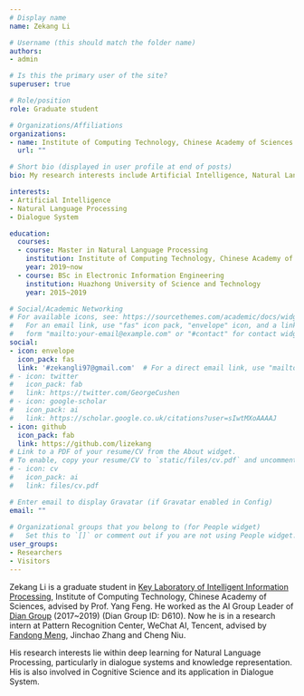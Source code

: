 ```yaml
---
# Display name
name: Zekang Li

# Username (this should match the folder name)
authors:
- admin

# Is this the primary user of the site?
superuser: true

# Role/position
role: Graduate student

# Organizations/Affiliations
organizations:
- name: Institute of Computing Technology, Chinese Academy of Sciences
  url: ""

# Short bio (displayed in user profile at end of posts)
bio: My research interests include Artificial Intelligence, Natural Language Processing and Dialogue System.

interests:
- Artificial Intelligence
- Natural Language Processing
- Dialogue System

education:
  courses:
  - course: Master in Natural Language Processing
    institution: Institute of Computing Technology, Chinese Academy of Sciences
    year: 2019~now
  - course: BSc in Electronic Information Engineering
    institution: Huazhong University of Science and Technology
    year: 2015~2019

# Social/Academic Networking
# For available icons, see: https://sourcethemes.com/academic/docs/widgets/#icons
#   For an email link, use "fas" icon pack, "envelope" icon, and a link in the
#   form "mailto:your-email@example.com" or "#contact" for contact widget.
social:
- icon: envelope
  icon_pack: fas
  link: '#zekangli97@gmail.com'  # For a direct email link, use "mailto:test@example.org".
# - icon: twitter
#   icon_pack: fab
#   link: https://twitter.com/GeorgeCushen
# - icon: google-scholar
#   icon_pack: ai
#   link: https://scholar.google.co.uk/citations?user=sIwtMXoAAAAJ
- icon: github
  icon_pack: fab
  link: https://github.com/lizekang
# Link to a PDF of your resume/CV from the About widget.
# To enable, copy your resume/CV to `static/files/cv.pdf` and uncomment the lines below.  
# - icon: cv
#   icon_pack: ai
#   link: files/cv.pdf

# Enter email to display Gravatar (if Gravatar enabled in Config)
email: ""
  
# Organizational groups that you belong to (for People widget)
#   Set this to `[]` or comment out if you are not using People widget.  
user_groups:
- Researchers
- Visitors
---
```


Zekang Li is a graduate student in [Key Laboratory of Intelligent Information Processing](http://iip.ict.ac.cn/), Institute of Computing Technology, Chinese Academy of Sciences, advised by Prof. Yang Feng. He worked as the AI Group Leader of [Dian Group](http://dian.org.cn/) (2017~2019) (Dian Group ID: D610). Now he is in a research intern at Pattern Recognition Center, WeChat AI, Tencent, advised by [Fandong Meng](http://fandongmeng.github.io/), Jinchao Zhang and Cheng Niu.

His research interests lie within deep learning for Natural Language Processing, particularly in dialogue systems and knowledge representation. His is also involved in Cognitive Science and its application in Dialogue System.


